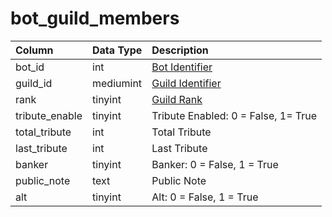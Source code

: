 # bot\_guild\_members

| Column | Data Type | Description |
| :--- | :--- | :--- |
| bot\_id | int | [Bot Identifier](bot_data.md) |
| guild\_id | mediumint | [Guild Identifier](https://github.com/EQEmu/docs-db-schema/tree/e0eb157dbf5563b03c0faf391abc87ec69239f4a/docs/categories/bots/guilds.md) |
| rank | tinyint | [Guild Rank](https://eqemu.gitbook.io/server/categories/player/guild-ranks) |
| tribute\_enable | tinyint | Tribute Enabled: 0 = False, 1= True |
| total\_tribute | int | Total Tribute |
| last\_tribute | int | Last Tribute |
| banker | tinyint | Banker: 0 = False, 1 = True |
| public\_note | text | Public Note |
| alt | tinyint | Alt: 0 = False, 1 = True |

